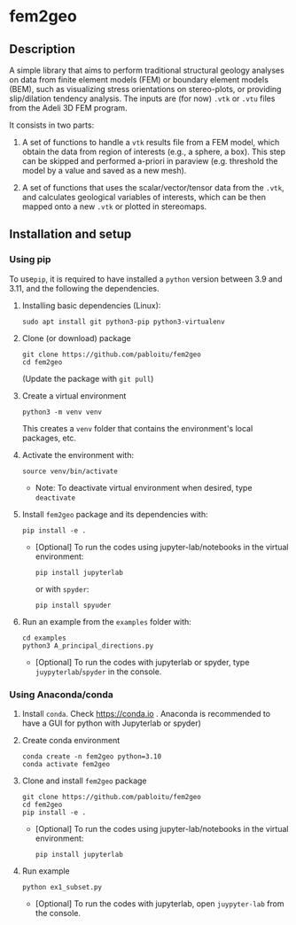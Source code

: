 # fem2geo

## Description

A simple library that aims to perform traditional structural geology analyses on data from finite element
models (FEM) or boundary element models (BEM), such as visualizing stress orientations on stereo-plots, or providing 
slip/dilation tendency analysis.  The inputs are (for now) ``.vtk`` or ``.vtu`` files from the Adeli 3D 
FEM program.

It consists in two parts:
1. A set of functions to handle a ``vtk`` results file from a FEM model, which obtain the data
from region of interests (e.g., a sphere, a box). This step can be skipped and performed 
a-priori in paraview (e.g. threshold the model by a value and saved as a new mesh).

2. A set of functions that uses the scalar/vector/tensor data from the ``.vtk``, and calculates
geological variables of interests, which can be then mapped onto a new ``.vtk`` or plotted in 
stereomaps.

## Installation and setup

### Using pip

To use`pip`, it is required to have installed a `python` version between 3.9 and 3.11, and the following the dependencies.

1. Installing basic dependencies (Linux):

    ```shell
    sudo apt install git python3-pip python3-virtualenv
    ```

2. Clone (or download) package

    ```shell
    git clone https://github.com/pabloitu/fem2geo
    cd fem2geo
    ```
   
   (Update the package with `git pull`)
   
3. Create a virtual environment 

   ```shell
   python3 -m venv venv
   ```
   This creates a `venv` folder that contains the environment's local packages, etc.

4. Activate the environment with:

   ```
   source venv/bin/activate
   ```
    
   * Note: To deactivate virtual environment when desired, type ```deactivate```

5. Install ``fem2geo`` package and its dependencies with:

   ```shell
   pip install -e .
   ```
   
    * [Optional] To run the codes using jupyter-lab/notebooks in the virtual environment:
    
       `pip install jupyterlab`    

      or with `spyder`: 

       `pip install spyuder`

6. Run an example from the ```examples``` folder with:

   ```shell
   cd examples
   python3 A_principal_directions.py
   ```

   * [Optional] To run the codes with jupyterlab or spyder, type `juypyterlab`/`spyder` in the console.


### Using Anaconda/conda

1. Install ``conda``. Check https://conda.io . Anaconda is recommended to have a GUI for python with Jupyterlab or spyder)
2. Create conda environment
   ```
   conda create -n fem2geo python=3.10
   conda activate fem2geo
   ```
3. Clone and install ``fem2geo`` package
    ```
    git clone https://github.com/pabloitu/fem2geo
    cd fem2geo
    pip install -e .
    ```
   
    * [Optional] To run the codes using jupyter-lab/notebooks in the virtual environment:
    
       `pip install jupyterlab`
   
4. Run example

    `python ex1_subset.py`

   * [Optional] To run the codes with jupyterlab, open `juypyter-lab` from the console.





